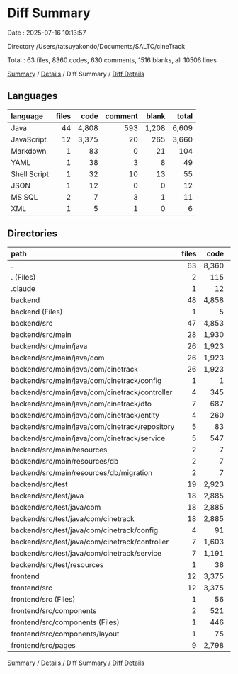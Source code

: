# Diff Summary

Date : 2025-07-16 10:13:57

Directory /Users/tatsuyakondo/Documents/SALTO/cineTrack

Total : 63 files,  8360 codes, 630 comments, 1516 blanks, all 10506 lines

[Summary](results.md) / [Details](details.md) / Diff Summary / [Diff Details](diff-details.md)

## Languages
| language | files | code | comment | blank | total |
| :--- | ---: | ---: | ---: | ---: | ---: |
| Java | 44 | 4,808 | 593 | 1,208 | 6,609 |
| JavaScript | 12 | 3,375 | 20 | 265 | 3,660 |
| Markdown | 1 | 83 | 0 | 21 | 104 |
| YAML | 1 | 38 | 3 | 8 | 49 |
| Shell Script | 1 | 32 | 10 | 13 | 55 |
| JSON | 1 | 12 | 0 | 0 | 12 |
| MS SQL | 2 | 7 | 3 | 1 | 11 |
| XML | 1 | 5 | 1 | 0 | 6 |

## Directories
| path | files | code | comment | blank | total |
| :--- | ---: | ---: | ---: | ---: | ---: |
| . | 63 | 8,360 | 630 | 1,516 | 10,506 |
| . (Files) | 2 | 115 | 10 | 34 | 159 |
| .claude | 1 | 12 | 0 | 0 | 12 |
| backend | 48 | 4,858 | 600 | 1,217 | 6,675 |
| backend (Files) | 1 | 5 | 1 | 0 | 6 |
| backend/src | 47 | 4,853 | 599 | 1,217 | 6,669 |
| backend/src/main | 28 | 1,930 | 224 | 519 | 2,673 |
| backend/src/main/java | 26 | 1,923 | 221 | 518 | 2,662 |
| backend/src/main/java/com | 26 | 1,923 | 221 | 518 | 2,662 |
| backend/src/main/java/com/cinetrack | 26 | 1,923 | 221 | 518 | 2,662 |
| backend/src/main/java/com/cinetrack/config | 1 | 1 | 0 | 0 | 1 |
| backend/src/main/java/com/cinetrack/controller | 4 | 345 | 67 | 53 | 465 |
| backend/src/main/java/com/cinetrack/dto | 7 | 687 | 20 | 225 | 932 |
| backend/src/main/java/com/cinetrack/entity | 4 | 260 | 6 | 83 | 349 |
| backend/src/main/java/com/cinetrack/repository | 5 | 83 | 24 | 30 | 137 |
| backend/src/main/java/com/cinetrack/service | 5 | 547 | 104 | 127 | 778 |
| backend/src/main/resources | 2 | 7 | 3 | 1 | 11 |
| backend/src/main/resources/db | 2 | 7 | 3 | 1 | 11 |
| backend/src/main/resources/db/migration | 2 | 7 | 3 | 1 | 11 |
| backend/src/test | 19 | 2,923 | 375 | 698 | 3,996 |
| backend/src/test/java | 18 | 2,885 | 372 | 690 | 3,947 |
| backend/src/test/java/com | 18 | 2,885 | 372 | 690 | 3,947 |
| backend/src/test/java/com/cinetrack | 18 | 2,885 | 372 | 690 | 3,947 |
| backend/src/test/java/com/cinetrack/config | 4 | 91 | 0 | 23 | 114 |
| backend/src/test/java/com/cinetrack/controller | 7 | 1,603 | 163 | 349 | 2,115 |
| backend/src/test/java/com/cinetrack/service | 7 | 1,191 | 209 | 318 | 1,718 |
| backend/src/test/resources | 1 | 38 | 3 | 8 | 49 |
| frontend | 12 | 3,375 | 20 | 265 | 3,660 |
| frontend/src | 12 | 3,375 | 20 | 265 | 3,660 |
| frontend/src (Files) | 1 | 56 | 0 | 0 | 56 |
| frontend/src/components | 2 | 521 | 7 | 38 | 566 |
| frontend/src/components (Files) | 1 | 446 | 7 | 38 | 491 |
| frontend/src/components/layout | 1 | 75 | 0 | 0 | 75 |
| frontend/src/pages | 9 | 2,798 | 13 | 227 | 3,038 |

[Summary](results.md) / [Details](details.md) / Diff Summary / [Diff Details](diff-details.md)